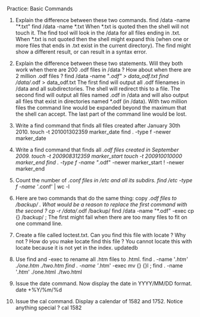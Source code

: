 Practice: Basic Commands

1. Explain the difference between these two commands.
find /data -name "*.txt"
find /data -name *.txt
	When *.txt is quoted then the shell will not touch it. The find tool will look in the /data for all files ending in .txt.
	When *.txt is not quoted then the shell might expand this (when one or more files that ends in .txt exist in the current directory). The find might show a different result, or can result in a syntax error.


2. Explain the difference between these two statements. Will they both work when there are 200 .odf files in /data ? How about when there are 2 million .odf files ?
find /data -name "*.odf" > data_odf.txt
find /data/*.odf > data_odf.txt
	The first find will output all .odf filenames in /data and all subdirectories. The shell will redirect this to a file.
	The second find will output all files named .odf in /data and will also output all files that exist in directories named *.odf (in /data).
	With two million files the command line would be expanded beyond the maximum that the shell can accept. The last part of the command line would be lost.


3. Write a find command that finds all files created after January 30th 2010.
	touch -t 201001302359 marker_date
	find . -type f -newer marker_date 
    
     
4. Write a find command that finds all *.odf files created in September 2009.
	touch -t 200908312359 marker_start
	touch -t 200910010000 marker_end
	find . -type f -name "*.odf" -newer marker_start ! -newer marker_end
     
     
5. Count the number of *.conf files in /etc and all its subdirs.
	find /etc -type f -name '*.conf' | wc -l


6. Here are two commands that do the same thing: copy *.odf files to /backup/ . What would be a reason to replace the first command with the second ?
cp -r /data/*.odf /backup/
find /data -name "*.odf" -exec cp {} /backup/ \;
	The first might fail when there are too many files to fit on one command line.


7. Create a file called loctest.txt. Can you find this file with locate ? Why not ? How do you make locate find this file ?
	You cannot locate this with locate because it is not yet in the index.
updatedb 
     
     
8. Use find and -exec to rename all .htm files to .html.
	find . -name '*.htm'
	./one.htm
	./two.htm
	find . -name '*.htm' -exec mv {} {}l \;
	find . -name '*.htm*'
	./one.html
	./two.html
     
     
9. Issue the date command. Now display the date in YYYY/MM/DD format.
	date +%Y/%m/%d


10. Issue the cal command. Display a calendar of 1582 and 1752. Notice anything special ?
	cal 1582
	
	
